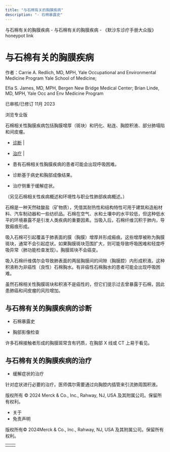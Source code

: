 ```yaml
---
title: "与石棉有关的胸膜疾病"
description: "- 石棉暴露史"
---
```


﻿与石棉有关的胸膜疾病 \- 与石棉有关的胸膜疾病 \- 《默沙东诊疗手册大众版》 honeypot link

# 与石棉有关的胸膜疾病

作者：Carrie A. Redlich, MD, MPH, Yale Occupational and Environmental Medicine Program Yale
School of Medicine;

Efia S. James, MD, MPH, Bergen New Bridge Medical Center; Brian Linde, MD, MPH, Yale Occ and Env Medicine Program

已审核/已修订 11月 2023

浏览专业版

石棉相关性胸膜疾病包括胸膜增厚（斑块）和钙化、粘连、胸腔积液、部分肺塌陷和间皮瘤。

- [诊断](#诊断_v87248185_zh) \|
- [治疗](#治疗_v87248194_zh) \|

- 患有石棉相关性胸膜疾病的患者可能会出现呼吸困难。

- 诊断基于病史和胸部成像结果。

- 治疗侧重于缓解症状。


（另见石棉相关性疾病概述和环境性与职业性肺部疾病概述。）

石棉是一种天然硅酸盐（矿物质），凭借其耐热性和结构特性可用于建筑和造船材料、汽车制动器和一些纺织品。石棉在空气、水和土壤中的水平较低，但这种低水平的环境暴露不是引发人类疾病的重要因素。当吸入后，石棉纤维沉积于肺内，导致瘢痕形成。

吸入石棉可引起覆盖于肺表面的膜（胸膜）增厚并形成瘢痕。这些增厚被称为胸膜斑块，通常不会引起症状。如果胸膜斑块范围扩大，则可能导致呼吸困难和轻度呼吸异常（肺功能检查发现）。胸膜斑块不会癌变。

吸入石棉纤维偶尔会导致肺表面的两层胸膜间的间隙（胸膜腔）内形成积液。这种积液称为非癌性（良性）石棉胸水。有非癌性石棉胸水的患者可能会出现呼吸困难。

虽然石棉相关性胸膜斑块和积液不是癌性的，但它们提示过去曾暴露于石棉，因此患肺癌和间皮瘤的风险增加。

## 与石棉有关的胸膜疾病的诊断

- 石棉暴露史

- 胸部影像检查


许多石棉接触者形成的胸膜斑常含有钙质，在胸部 X 线或 CT 上易于看见。

## 与石棉有关的胸膜疾病的治疗

- 缓解症状的治疗


针对症状进行必要的治疗。医师偶尔需要通过向胸腔内插管来引流肺周围积液。



版权所有 © 2024
Merck & Co., Inc., Rahway, NJ, USA 及其附属公司。保留所有权利。

- 关于
- 免责声明

版权所有© 2024Merck & Co., Inc., Rahway, NJ, USA 及其附属公司。保留所有权利。

|     |     |
| --- | --- |
|  |  |